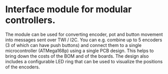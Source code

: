 # Interface module for modular controllers.

The module can be used for converting encoder, pot and button movement
into messages sent over TWI / I2C. You can e.g. combine up to 5 encoders 
(3 of which can have push buttons) and connect them to a single 
microcontroller (ATMega168p) using a single PCB design. This helps to bring down the 
costs of the BOM and of the boards. The design also includes a configurable
LED ring that can be used to visualize the positions of the encoders.  
